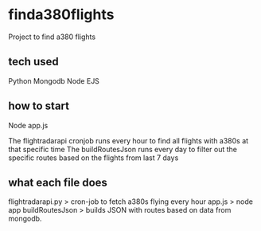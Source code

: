 # finda380flights

Project to find a380 flights

## tech used

Python
Mongodb
Node
EJS

## how to start

Node app.js

The flightradarapi cronjob runs every hour to find all flights with a380s at that specific time
The buildRoutesJson runs every day to filter out the specific routes based on the flights from last 7 days

## what each file does

flightradarapi.py > cron-job to fetch a380s flying every hour
app.js > node app
buildRoutesJson > builds JSON with routes based on data from mongodb.
